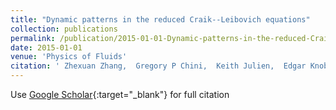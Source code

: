 ```yaml
---
title: "Dynamic patterns in the reduced Craik--Leibovich equations"
collection: publications
permalink: /publication/2015-01-01-Dynamic-patterns-in-the-reduced-Craik-Leibovich-equations
date: 2015-01-01
venue: 'Physics of Fluids'
citation: ' Zhexuan Zhang,  Gregory P Chini,  Keith Julien,  Edgar Knobloch (2015) &quot;Dynamic patterns in the reduced Craik--Leibovich equations.&quot; <i>Physics of Fluids</i>. 27, 046605.'
---
```

Use [Google Scholar](https://scholar.google.com/scholar?q=Dynamic+patterns+in+the+reduced+Craik++Leibovich+equations){:target="_blank"} for full citation
